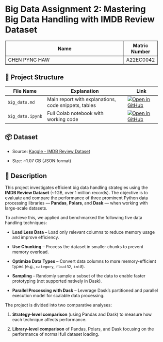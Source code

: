
﻿
# Big Data Assignment 2: Mastering Big Data Handling with IMDB Review Dataset


<table border="solid" align="center">
  <tr>
    <th>Name</th>
    <th>Matric Number</th>
  </tr>
  <tr>
    <td width=80%>CHEN PYNG HAW</td>
    <td>A22EC0042</td>
</table>
    

## 📂 Project Structure

| File Name         | Explanation                                                                                                   | Link                                                                                                                                 |
|----------|-------------|---------------|
| `big_data.md`     | Main report with explanations, code snippets, tables | [![Open in GitHub](https://img.shields.io/static/v1?label=&message=Open%20in%20GitHub&labelColor=grey&color=blue&logo=github)](https://github.com/drshahizan/HPDP/blob/main/2425/assignment/A2/bdm/BingChiling/big_data.md) |
| `big_data.ipynb`  | Full Colab notebook with working code | [![Open in GitHub](https://img.shields.io/static/v1?label=&message=Open%20in%20GitHub&labelColor=grey&color=blue&logo=github)](https://github.com/drshahizan/HPDP/blob/main/2425/assignment/A2/bdm/BingChiling/big_data.ipynb) |

## 📦 Dataset

-   Source: [Kaggle - IMDB Review Dataset](https://www.kaggle.com/datasets/ebiswas/imdb-review-dataset)
    
-   Size: ~1.07 GB (JSON format)

## 📄 Description

This project investigates efficient big data handling strategies using the **IMDB Review Dataset** (~1GB, over 1 million records). The objective is to evaluate and compare the performance of three prominent Python data processing libraries — **Pandas**, **Polars**, and **Dask** — when working with large-scale datasets.

To achieve this, we applied and benchmarked the following five data handling techniques:

-   **Load Less Data** – Load only relevant columns to reduce memory usage and improve efficiency.
    
-   **Use Chunking** – Process the dataset in smaller chunks to prevent memory overload.
    
-   **Optimize Data Types** – Convert data columns to more memory-efficient types (e.g., `category`, `float32`, `int8`).
    
-   **Sampling** – Randomly sample a subset of the data to enable faster prototyping (not supported natively in Dask).
    
-   **Parallel Processing with Dask** – Leverage Dask’s partitioned and parallel execution model for scalable data processing.
    

The project is divided into two comparative analyses:

1.  **Strategy-level comparison** (using Pandas and Dask) to measure how each technique affects performance.
    
2.  **Library-level comparison** of Pandas, Polars, and Dask focusing on the performance of normal full dataset loading.


    



